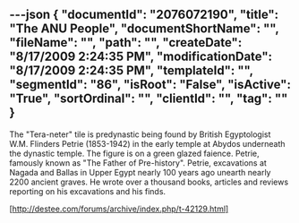 ---json
{
  "documentId": "2076072190",
  "title": "The ANU People",
  "documentShortName": "",
  "fileName": "",
  "path": "",
  "createDate": "8/17/2009 2:24:35 PM",
  "modificationDate": "8/17/2009 2:24:35 PM",
  "templateId": "",
  "segmentId": "86",
  "isRoot": "False",
  "isActive": "True",
  "sortOrdinal": "",
  "clientId": "",
  "tag": ""
}
---

The &quot;Tera-neter&quot; tile is predynastic being found by British Egyptologist W.M. Flinders Petrie (1853-1942) in the early temple at Abydos underneath the dynastic temple. The figure is on a green glazed faience. Petrie, famously known as &quot;The Father of Pre-history&quot;. Petrie, excavations at Nagada and Ballas in Upper Egypt nearly 100 years ago unearth nearly 2200 ancient graves. He wrote over a thousand books, articles and reviews reporting on his excavations and his finds.

[http://destee.com/forums/archive/index.php/t-42129.html]
